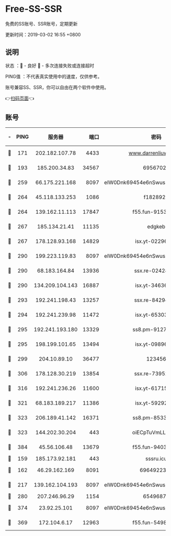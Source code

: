 # Free-SS-SSR

免费的SS账号、SSR账号，定期更新

更新时间：2019-03-02 16:55 +0800

## 说明

状态     ：🙂 - 良好 🙁 - 多次连接失败或连接超时

PING值   ：不代表真实使用中的速度，仅供参考。

账号兼容SS、SSR，你可以自由在两个软件中使用。

👉[扫码页面](https://liesauer.github.io/free-ss-ssr.github.io/)👈

## 账号

|-|PING|服务器|端口|密码|加密方式|区域|
|:----:|:----:|:-----:|-----:|:----:|:----:|:----:|
|🙂|171|202.182.107.78|4433|www.darrenliuwei.com|aes-256-cfb|JP|
|🙂|193|185.200.34.83|34567|69567020|aes-256-cfb|US|
|🙂|259|66.175.221.168|8097|eIW0Dnk69454e6nSwuspv9DmS201tQ0D|aes-256-cfb|US|
|🙂|264|45.118.133.253|1086|f1828920|aes-256-cfb|SG|
|🙂|264|139.162.11.113|17847|f55.fun-91530926|aes-256-cfb|SG|
|🙂|267|185.134.21.41|11135|edgkeb|aes-256-cfb|GB|
|🙂|267|178.128.93.168|14829|isx.yt-02296578|aes-256-cfb|SG|
|🙂|290|199.223.119.83|8097|eIW0Dnk69454e6nSwuspv9DmS201tQ0D|aes-256-cfb|US|
|🙂|290|68.183.164.84|13936|ssx.re-02428773|aes-256-cfb|US|
|🙂|290|134.209.104.143|16887|isx.yt-34636284|aes-256-cfb|SG|
|🙂|293|192.241.198.43|13257|ssx.re-84294373|aes-256-cfb|US|
|🙂|294|192.241.239.98|11472|isx.yt-65303536|aes-256-cfb|US|
|🙂|295|192.241.193.180|13329|ss8.pm-91273278|aes-256-cfb|US|
|🙂|295|198.199.101.65|13494|isx.yt-09896411|aes-256-cfb|US|
|🙂|299|204.10.89.10|36477|123456|aes-256-cfb|US|
|🙂|306|178.128.30.219|13854|ssx.re-73952571|aes-256-cfb|SG|
|🙂|316|192.241.236.26|11600|isx.yt-61715029|aes-256-cfb|US|
|🙂|321|68.183.189.217|11386|isx.yt-59292721|aes-256-cfb|SG|
|🙂|323|206.189.41.142|16371|ss8.pm-85330521|aes-256-cfb|SG|
|🙂|323|144.202.30.204|443|oiECpTuVmLLxk4Ts|aes-256-cfb|US|
|🙂|384|45.56.106.48|13679|f55.fun-94035018|aes-256-cfb|US|
|🙂|159|185.173.92.181|443|sssru.icu|rc4-md5|RU|
|🙂|162|46.29.162.169|8091|6964922356|aes-256-cfb|RU|
|🙂|217|139.162.104.193|8097|eIW0Dnk69454e6nSwuspv9DmS201tQ0D|aes-256-cfb|JP|
|🙂|280|207.246.96.29|1154|65496879|chacha20|US|
|🙂|374|23.92.25.101|8097|eIW0Dnk69454e6nSwuspv9DmS201tQ0D|aes-256-cfb|US|
|🙁|369|172.104.6.17|12963|f55.fun-54984893|aes-256-cfb|US|
